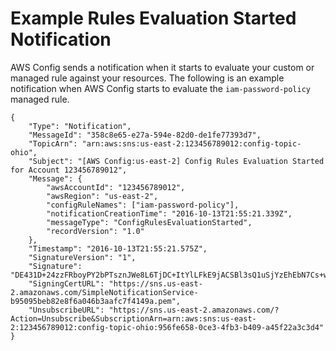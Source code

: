 # Example Rules Evaluation Started Notification<a name="config-rules-evaluation-started"></a>

AWS Config sends a notification when it starts to evaluate your custom or managed rule against your resources\. The following is an example notification when AWS Config starts to evaluate the `iam-password-policy` managed rule\.

```
{
    "Type": "Notification",
    "MessageId": "358c8e65-e27a-594e-82d0-de1fe77393d7",
    "TopicArn": "arn:aws:sns:us-east-2:123456789012:config-topic-ohio",
    "Subject": "[AWS Config:us-east-2] Config Rules Evaluation Started for Account 123456789012",
    "Message": {
        "awsAccountId": "123456789012",
        "awsRegion": "us-east-2",
        "configRuleNames": ["iam-password-policy"],
        "notificationCreationTime": "2016-10-13T21:55:21.339Z",
        "messageType": "ConfigRulesEvaluationStarted",
        "recordVersion": "1.0"
    },
    "Timestamp": "2016-10-13T21:55:21.575Z",
    "SignatureVersion": "1",
    "Signature": "DE431D+24zzFRboyPY2bPTsznJWe8L6TjDC+ItYlLFkE9jACSBl3sQ1uSjYzEhEbN7Cs+wBoHnJ/DxOSpyCxt4giqgKd+H2I636BvrQwHDhJwJm7qI6P8IozEliRvRWbM38zDTvHqkmmXQbdDHRsK/MssMeVTBKuW0x8ivMrj+KpwuF57tE62eXeFhjBeJ0DKQV+aC+i3onsuT7HQvXQDBPdOM+cSuLrJaMQJ6TcMU5G76qg/gl494ilb4Vj4udboGWpHSgUvI3guFsc1SsTrlWXQKXabWtsCQPfdOhkKgmViCfMZrLRp8Pjnu+uspYQELkEfwBchDVVzd15iMrAzQ==",
    "SigningCertURL": "https://sns.us-east-2.amazonaws.com/SimpleNotificationService-b95095beb82e8f6a046b3aafc7f4149a.pem",
    "UnsubscribeURL": "https://sns.us-east-2.amazonaws.com/?Action=Unsubscribe&SubscriptionArn=arn:aws:sns:us-east-2:123456789012:config-topic-ohio:956fe658-0ce3-4fb3-b409-a45f22a3c3d4"
}
```